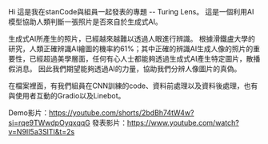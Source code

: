 Hi 這是我在stanCode與組員一起發表的專題 -- Turing Lens。
這是一個利用AI模型協助人類判斷一張照片是否來自於生成式AI。

生成式AI所產生的照片，已經越來越難以透過人眼進行辨識。
根據滑鐵盧大學的研究，人類正確辨識AI繪圖的機率約61%；其中正確的辨識AI生成人像的照片的重要性，已經超過美學層面，任何有心人士都能夠透過生成式AI產生特定圖片，散播假消息。
因此我們期望能夠透過AI的力量，協助我們分辨人像圖片的真偽。

在檔案裡面，有我們組員在CNN訓練的code、資料前處理以及資料後處理，也有與使用者互動的Gradio以及Linebot。

Demo影片：https://youtube.com/shorts/2bdBh74tW4w?si=rqe9TWwdpOyqxqqG
發表影片：https://www.youtube.com/watch?v=N9II5a3SlTI&t=2s
